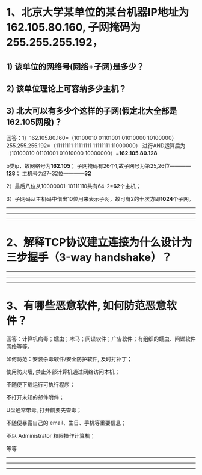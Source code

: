 # 1、北京大学某单位的某台机器IP地址为162.105.80.160, 子网掩码为255.255.255.192，
## 1) 该单位的网络号(网络+子网)是多少？
## 2) 该单位理论上可容纳多少主机？
## 3) 北大可以有多少个这样的子网(假定北大全部是162.105网段)？

回答：1）162.105.80.160=（10100010 01101001 01010000 10100000）
       255.255.255.192=（11111111 11111111 11111111 11000000）
       进行AND运算后为  （10100010 01101001 01010000 10000000）=**162.105.80.128**
       
  b类ip，故网络号为**162.105**；     子网掩码有26个1,故子网号为第25,26位————**128**；     主机号为27-32位————**32**
       
  2）最后八位从10000001-10111110共有64-2=**62**个主机；
      
  3）子网码从主机码中借出10位用来表示子网，故可有2的十次方即**1024**个子网。
*********
*********
*********
# 2、解释TCP协议建立连接为什么设计为三步握手（3-way handshake）？




*********
*********
*********
# 3、有哪些恶意软件, 如何防范恶意软件？
回答：计算机病毒；蠕虫；木马；间谍软件；广告软件；有组织的蠕虫、间谍软件网络等等。

如何防范：安装杀毒软件/安全防护软件, 及时打补丁；

使用防火墙, 禁止外部计算机通过网络访问本机；

不随便下载运行可执行程序；

不打开未知的邮件附件；

U盘通常带毒, 打开前要先查毒；

不随便暴露自己的 email、生日、手机等重要信息；

不以 Administrator 权限操作计算机；

等等
*********
*********
*********
